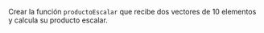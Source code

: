 Crear la función `productoEscalar` que recibe dos vectores de 10 elementos y calcula su producto escalar.
